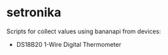 setronika
========

Scripts for collect values using bananapi from devices:
- DS18B20 1-Wire Digital Thermometer

